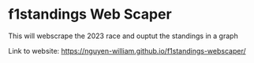 # f1standings Web Scaper
 This will webscrape the 2023 race and ouptut the standings in a graph


 Link to website: https://nguyen-william.github.io/f1standings-webscaper/

